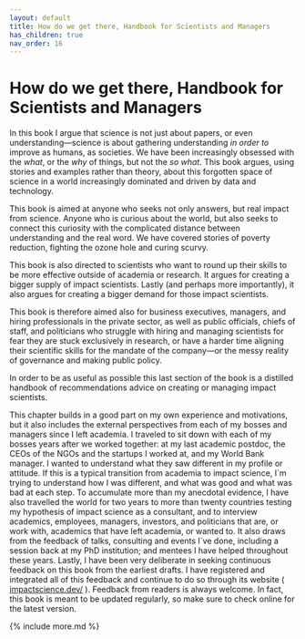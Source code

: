 ```yaml
---
layout: default
title: How do we get there, Handbook for Scientists and Managers
has_children: true
nav_order: 16
---
```


# How do we get there, Handbook for Scientists and Managers
In this book I argue that science is not just about papers, or even understanding—science is about gathering understanding _in order to_ improve as humans, as societies. We have been increasingly obsessed with the _what_, or the _why_ of things, but not the _so what._ This book argues, using stories and examples rather than theory, about this forgotten space of science in a world increasingly dominated and driven by data and technology.

This book is aimed at anyone who seeks not only answers, but real impact from science. Anyone who is curious about the world, but also seeks to connect this curiosity with the complicated distance between understanding and the real word. We have covered stories of poverty reduction, fighting the ozone hole and curing scurvy.

This book is also directed to scientists who want to round up their skills to be more effective outside of academia or research. It argues for creating a bigger supply of impact scientists. Lastly (and perhaps more importantly), it also argues for creating a bigger demand for those impact scientists.

This book is therefore aimed also for business executives, managers, and hiring professionals in the private sector, as well as public officials, chiefs of staff, and politicians who struggle with hiring and managing scientists for fear they are stuck exclusively in research, or have a harder time aligning their scientific skills for the mandate of the company—or the messy reality of governance and making public policy.

In order to be as useful as possible this last section of the book is a distilled handbook of recommendations advice on creating or managing impact scientists.

This chapter builds in a good part on my own experience and motivations, but it also includes the external perspectives from each of my bosses and managers since I left academia. I traveled to sit down with each of my bosses years after we worked together: at my last academic postdoc, the CEOs of the NGOs and the startups I worked at, and my World Bank manager. I wanted to understand what they saw different in my profile or attitude. If this is a typical transition from academia to impact science, I´m trying to understand how I was different, and what was good and what was bad at each step. To accumulate more than my anecdotal evidence, I have also travelled the world for two years to more than twenty countries testing my hypothesis of impact science as a consultant, and to interview academics, employees, managers, investors, and politicians that are, or work with, academics that have left academia, or wanted to. It also draws from the feedback of talks, consulting and events I´ve done, including a session back at my PhD institution; and mentees I have helped throughout these years. Lastly, I have been very deliberate in seeking continuous feedback on this book from the earliest drafts. I have registered and integrated all of this feedback and continue to do so through its website ( [impactscience.dev/](https://impactscience.dev/) ). Feedback from readers is always welcome. In fact, this book is meant to be updated regularly, so make sure to check online for the latest version.


{% include more.md %}
